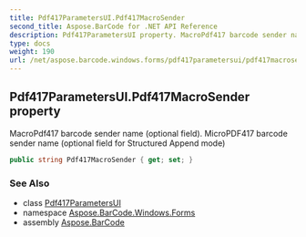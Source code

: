 ```yaml
---
title: Pdf417ParametersUI.Pdf417MacroSender
second_title: Aspose.BarCode for .NET API Reference
description: Pdf417ParametersUI property. MacroPdf417 barcode sender name optional field. MicroPDF417 barcode sender name optional field for Structured Append mode
type: docs
weight: 190
url: /net/aspose.barcode.windows.forms/pdf417parametersui/pdf417macrosender/
---
```

## Pdf417ParametersUI.Pdf417MacroSender property

MacroPdf417 barcode sender name (optional field). MicroPDF417 barcode sender name (optional field for Structured Append mode)

```csharp
public string Pdf417MacroSender { get; set; }
```

### See Also

* class [Pdf417ParametersUI](../)
* namespace [Aspose.BarCode.Windows.Forms](../../pdf417parametersui/)
* assembly [Aspose.BarCode](../../../)


